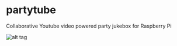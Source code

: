 partytube
=========

Collaborative Youtube video powered party jukebox for Raspberry Pi

![alt tag](http://ethertubes.com/wp-content/uploads/partytube_playlist_small.jpg)

